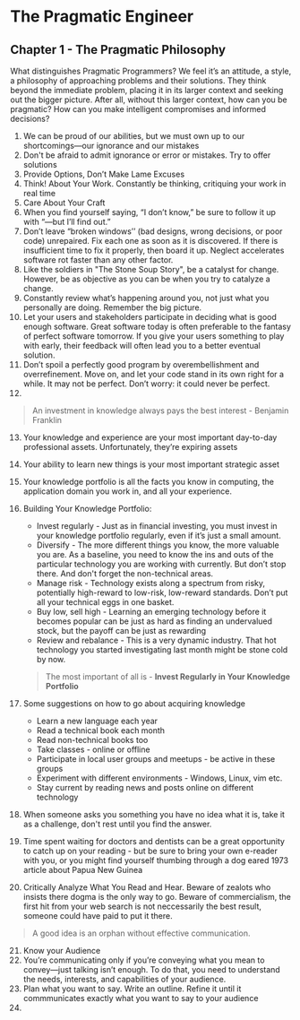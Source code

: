 # The Pragmatic Engineer

## Chapter 1 - The Pragmatic Philosophy

What distinguishes Pragmatic Programmers? We feel it’s an attitude, a style, a philosophy of approaching problems and their solutions. They think beyond the immediate problem, placing it in its larger context and seeking out the bigger picture. After all, without this larger context, how can you be pragmatic? How can you make intelligent compromises and informed decisions?

1. We can be proud of our abilities, but we must own up to our shortcomings—our ignorance and our mistakes
2. Don't be afraid to admit ignorance or error or mistakes. Try to offer solutions
3. Provide Options, Don’t Make Lame Excuses
4. Think! About Your Work. Constantly be thinking, critiquing your work in real time
5. Care About Your Craft
6. When you find yourself saying, “I don’t know,” be sure to follow it up with “—but I’ll find out.”
7. Don’t leave “broken windows’’ (bad designs, wrong decisions, or poor code) unrepaired. Fix each one as soon as it is discovered. If there is insufficient time to fix it properly, then board it up. Neglect accelerates software rot faster than any other factor.
8. Like the soldiers in "The Stone Soup Story", be a catalyst for change. However, be as objective as you can be when you try to catalyze a change.
9. Constantly review what’s happening around you, not just what you personally are doing. Remember the big picture.
10. Let your users and stakeholders participate in deciding what is good enough software. Great software today is often preferable to the fantasy of perfect software tomorrow. If you give your users something to play with early, their feedback will often lead you to a better eventual solution.
11. Don’t spoil a perfectly good program by overembellishment and overrefinement. Move on, and let your code stand in its own right for a while. It may not be perfect. Don’t worry: it could never be perfect.
12.
> An investment in knowledge always pays the best interest - Benjamin Franklin

13. Your knowledge and experience are your most important day-to-day professional assets. Unfortunately, they’re expiring assets
14. Your ability to learn new things is your most important strategic asset
15. Your knowledge portfolio is all the facts you know in computing, the application domain you work in, and all your experience.
16. Building Your Knowledge Portfolio:
    - Invest regularly - Just as in financial investing, you must invest in your knowledge portfolio regularly, even if it’s just a small amount.
    - Diversify - The more different things you know, the more valuable you are. As a baseline, you need to know the ins and outs of the particular technology you are working with currently. But don’t stop there. And don't forget the non-technical areas.
    - Manage risk - Technology exists along a spectrum from risky, potentially high-reward to low-risk, low-reward standards. Don’t put all your technical eggs in one basket.
    - Buy low, sell high - Learning an emerging technology before it becomes popular can be just as hard as finding an undervalued stock, but the payoff can be just as rewarding
    - Review and rebalance - This is a very dynamic industry. That hot technology you started investigating last month might be stone cold by now.

    > The most important of all is - __Invest Regularly in Your Knowledge Portfolio__

17. Some suggestions on how to go about acquiring knowledge
    - Learn a new language each year
    - Read a technical book each month
    - Read non-technical books too
    - Take classes - online or offline
    - Participate in local user groups and meetups - be active in these groups
    - Experiment with different environments - Windows, Linux, vim etc.
    - Stay current by reading news and posts online on different technology
18. When someone asks you something you have no idea what it is, take it as a challenge, don't rest until you find the answer.
19. Time spent waiting for doctors and dentists can be a great opportunity to catch up on your reading - but be sure to bring your own e-reader with you, or you might find yourself thumbing through a dog eared 1973 article about Papua New Guinea
20. Critically Analyze What You Read and Hear. Beware of zealots who insists there dogma is the only way to go. Beware of commercialism, the first hit from your web search is not neccessarily the best result, someone could have paid to put it there.

> A good idea is an orphan without effective communication.

21. Know your Audience
22. You’re communicating only if you’re conveying what you mean to convey—just talking isn’t enough. To do that, you need to understand the needs, interests, and capabilities of your audience.
23. Plan what you want to say. Write an outline. Refine it until it commmunicates exactly what you want to say to your audience
24.
